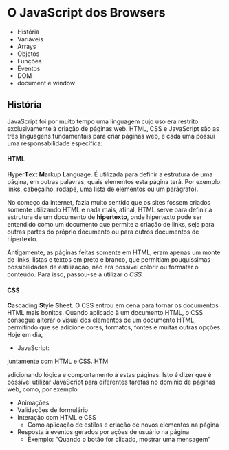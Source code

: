 # O JavaScript dos Browsers

* História
* Variáveis
* Arrays
* Objetos
* Funções
* Eventos
* DOM
* document e window

## História

JavaScript foi por muito tempo uma linguagem cujo uso era restrito exclusivamente à criação de páginas web. HTML, CSS e JavaScript são as três linguagens fundamentais para criar páginas web, e cada uma possui uma responsabilidade específica:

#### HTML

**H**yper**T**ext **M**arkup **L**anguage. É utilizada para definir a estrutura de uma página, em outras palavras, quais elementos esta página terá. Por exemplo: links, cabeçalho, rodapé, uma lista de elementos ou um parágrafo\).

No começo da internet, fazia muito sentido que os sites fossem criados somente utilizando HTML e nada mais, afinal, HTML serve para definir a estrutura de um documento de **hipertexto**, onde hipertexto pode ser entendido como um documento que permite a criação de links, seja para outras partes do próprio documento ou para outros documentos de hipertexto. 

Antigamente, as páginas feitas somente em HTML, eram apenas um monte de links, listas e textos em preto e branco, que permitiam pouquíssimas possibilidades de estilização, não era possível colorir ou formatar o conteúdo. Para isso, passou-se a utilizar o _CSS._

#### CSS

**C**ascading **S**tyle **S**heet. O CSS entrou em cena para tornar os documentos HTML mais bonitos. Quando aplicado à um documento HTML, o CSS consegue alterar o visual dos elementos de um documento HTML, permitindo que se adicione cores, formatos, fontes e muitas outras opções. Hoje em dia, 



* JavaScript:



 juntamente com HTML e CSS. HTM



 adicionando lógica e comportamento à estas páginas. Isto é dizer que é possível utilizar JavaScript para diferentes tarefas no domínio de páginas web, como, por exemplo:

* Animações
* Validações de formulário
* Interação com HTML e CSS
  * Como aplicação de estilos e criação de novos elementos na página
* Resposta à eventos gerados por ações de usuário na página
  * Exemplo: "Quando o botão for clicado, mostrar uma mensagem"



